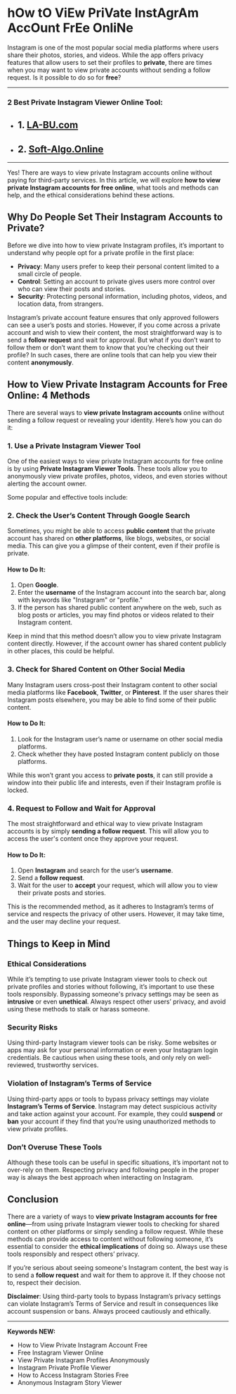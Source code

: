 # hOw tO ViEw PriVate InstAgrAm AccOunt FrEe OnliNe

Instagram is one of the most popular social media platforms where users share their photos, stories, and videos. While the app offers privacy features that allow users to set their profiles to **private**, there are times when you may want to view private accounts without sending a follow request. Is it possible to do so for **free**?

---
### **2 Best Private Instagram Viewer Online Tool:**
- ## 1. [LA-BU.com](https://la-bu.com/)
- ## 2. [Soft-Algo.Online](https://soft-algo.online/)
---
Yes! There are ways to view private Instagram accounts online without paying for third-party services. In this article, we will explore **how to view private Instagram accounts for free online**, what tools and methods can help, and the ethical considerations behind these actions.

## **Why Do People Set Their Instagram Accounts to Private?**

Before we dive into how to view private Instagram profiles, it’s important to understand why people opt for a private profile in the first place:

- **Privacy**: Many users prefer to keep their personal content limited to a small circle of people.
- **Control**: Setting an account to private gives users more control over who can view their posts and stories.
- **Security**: Protecting personal information, including photos, videos, and location data, from strangers.

Instagram’s private account feature ensures that only approved followers can see a user’s posts and stories. However, if you come across a private account and wish to view their content, the most straightforward way is to send a **follow request** and wait for approval. But what if you don’t want to follow them or don’t want them to know that you’re checking out their profile? In such cases, there are online tools that can help you view their content **anonymously**.

## **How to View Private Instagram Accounts for Free Online: 4 Methods**

There are several ways to **view private Instagram accounts** online without sending a follow request or revealing your identity. Here’s how you can do it:

### 1. **Use a Private Instagram Viewer Tool**

One of the easiest ways to view private Instagram accounts for free online is by using **Private Instagram Viewer Tools**. These tools allow you to anonymously view private profiles, photos, videos, and even stories without alerting the account owner.

Some popular and effective tools include:


### 2. **Check the User’s Content Through Google Search**

Sometimes, you might be able to access **public content** that the private account has shared on **other platforms**, like blogs, websites, or social media. This can give you a glimpse of their content, even if their profile is private.

#### **How to Do It**:
1. Open **Google**.
2. Enter the **username** of the Instagram account into the search bar, along with keywords like "Instagram" or "profile."
3. If the person has shared public content anywhere on the web, such as blog posts or articles, you may find photos or videos related to their Instagram content.

Keep in mind that this method doesn’t allow you to view private Instagram content directly. However, if the account owner has shared content publicly in other places, this could be helpful.

### 3. **Check for Shared Content on Other Social Media**

Many Instagram users cross-post their Instagram content to other social media platforms like **Facebook**, **Twitter**, or **Pinterest**. If the user shares their Instagram posts elsewhere, you may be able to find some of their public content.

#### **How to Do It**:
1. Look for the Instagram user’s name or username on other social media platforms.
2. Check whether they have posted Instagram content publicly on those platforms.

While this won’t grant you access to **private posts**, it can still provide a window into their public life and interests, even if their Instagram profile is locked.

### 4. **Request to Follow and Wait for Approval**

The most straightforward and ethical way to view private Instagram accounts is by simply **sending a follow request**. This will allow you to access the user's content once they approve your request.

#### **How to Do It**:
1. Open **Instagram** and search for the user’s **username**.
2. Send a **follow request**.
3. Wait for the user to **accept** your request, which will allow you to view their private posts and stories.

This is the recommended method, as it adheres to Instagram’s terms of service and respects the privacy of other users. However, it may take time, and the user may decline your request.

## **Things to Keep in Mind**

### **Ethical Considerations**
While it’s tempting to use private Instagram viewer tools to check out private profiles and stories without following, it’s important to use these tools responsibly. Bypassing someone's privacy settings may be seen as **intrusive** or even **unethical**. Always respect other users’ privacy, and avoid using these methods to stalk or harass someone.

### **Security Risks**
Using third-party Instagram viewer tools can be risky. Some websites or apps may ask for your personal information or even your Instagram login credentials. Be cautious when using these tools, and only rely on well-reviewed, trustworthy services.

### **Violation of Instagram’s Terms of Service**
Using third-party apps or tools to bypass privacy settings may violate **Instagram’s Terms of Service**. Instagram may detect suspicious activity and take action against your account. For example, they could **suspend** or **ban** your account if they find that you’re using unauthorized methods to view private profiles.

### **Don’t Overuse These Tools**
Although these tools can be useful in specific situations, it’s important not to over-rely on them. Respecting privacy and following people in the proper way is always the best approach when interacting on Instagram.

## **Conclusion**

There are a variety of ways to **view private Instagram accounts for free online**—from using private Instagram viewer tools to checking for shared content on other platforms or simply sending a follow request. While these methods can provide access to content without following someone, it’s essential to consider the **ethical implications** of doing so. Always use these tools responsibly and respect others’ privacy.

If you’re serious about seeing someone's Instagram content, the best way is to send a **follow request** and wait for them to approve it. If they choose not to, respect their decision.

**Disclaimer**: Using third-party tools to bypass Instagram’s privacy settings can violate Instagram’s Terms of Service and result in consequences like account suspension or bans. Always proceed cautiously and ethically.

---

**Keywords NEW:**
- How to View Private Instagram Account Free
- Free Instagram Viewer Online
- View Private Instagram Profiles Anonymously
- Instagram Private Profile Viewer
- How to Access Instagram Stories Free
- Anonymous Instagram Story Viewer
